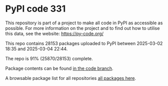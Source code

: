 # PyPI code 331

This repository is part of a project to make all code in PyPI as accessible as possible. For more information 
on the project and to find out how to utilise this data, see the website: https://py-code.org/

This repo contains 28153 packages uploaded to PyPI between 
2025-03-02 18:35 and 2025-03-04 22:44.

The repo is 91% (25870/28153) complete.

Package contents can be found [in the code branch](https://github.com/pypi-data/pypi-mirror-331/tree/code/packages).

A browsable package list for all repositories [all packages here](https://py-code.org/repositories/pypi-mirror-331).


